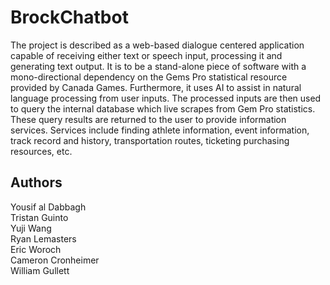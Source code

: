 # BrockChatbot


The project is described as a web-based dialogue centered application capable of receiving
either text or speech input, processing it and generating text output. It is to be a stand-alone
piece of software with a mono-directional dependency on the Gems Pro statistical resource
provided by Canada Games. Furthermore, it uses AI to assist in natural language processing
from user inputs. The processed inputs are then used to query the internal database which live
scrapes from Gem Pro statistics. These query results are returned to the user to provide
information services. Services include finding athlete information, event information, track record
and history, transportation routes, ticketing purchasing resources, etc.

## Authors

Yousif al Dabbagh\
Tristan Guinto\
Yuji Wang\
Ryan Lemasters\
Eric Woroch\
Cameron Cronheimer\
William Gullett
